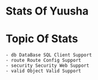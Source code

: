 
# Stats Of Yuusha

# Topic Of Stats
    - db DataBase SQL Client Support
    - route Route Config Support
    - security Security Web Support
    - valid Object Valid Support
